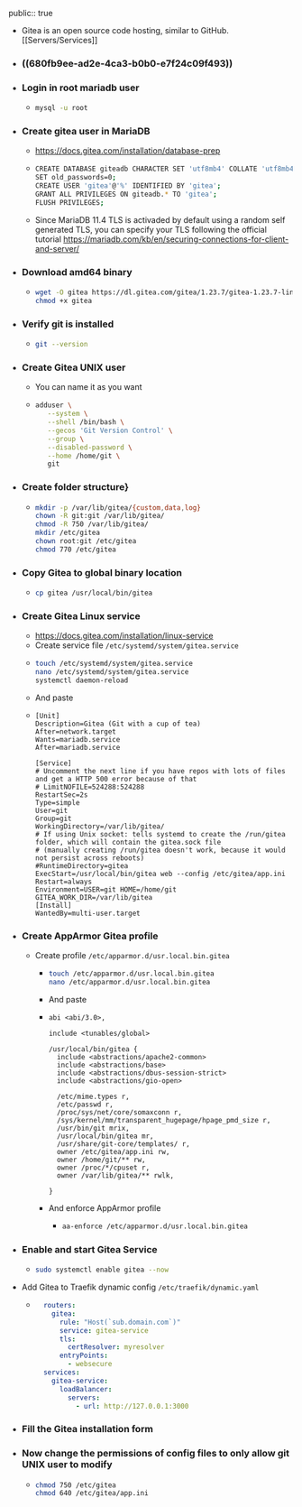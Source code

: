 public:: true

- Gitea is an open source code hosting, similar to GitHub. [[Servers/Services]]
- ### ((680fb9ee-ad2e-4ca3-b0b0-e7f24c09f493))
- ### Login in root mariadb user
	- ```sh
	  mysql -u root
	  ```
- ### Create gitea user in MariaDB
	- https://docs.gitea.com/installation/database-prep
	- ```sh
	  CREATE DATABASE giteadb CHARACTER SET 'utf8mb4' COLLATE 'utf8mb4_bin';
	  SET old_passwords=0;
	  CREATE USER 'gitea'@'%' IDENTIFIED BY 'gitea';
	  GRANT ALL PRIVILEGES ON giteadb.* TO 'gitea';
	  FLUSH PRIVILEGES;
	  ```
	- Since MariaDB 11.4 TLS is activaded by default using a random self generated TLS, you can specify your TLS following the official tutorial https://mariadb.com/kb/en/securing-connections-for-client-and-server/
- ### Download amd64 binary
	- ```sh
	  wget -O gitea https://dl.gitea.com/gitea/1.23.7/gitea-1.23.7-linux-amd64
	  chmod +x gitea
	  ```
- ### Verify git is installed
	- ```sh
	  git --version
	  ```
- ### Create Gitea UNIX user
	- You can name it as you want
	- ```sh
	  adduser \
	     --system \
	     --shell /bin/bash \
	     --gecos 'Git Version Control' \
	     --group \
	     --disabled-password \
	     --home /home/git \
	     git
	  ```
- ### Create folder structure}
	- ```sh
	  mkdir -p /var/lib/gitea/{custom,data,log}
	  chown -R git:git /var/lib/gitea/
	  chmod -R 750 /var/lib/gitea/
	  mkdir /etc/gitea
	  chown root:git /etc/gitea
	  chmod 770 /etc/gitea
	  ```
- ### Copy Gitea to global binary location
	- ```sh
	  cp gitea /usr/local/bin/gitea
	  ```
- ### Create Gitea Linux service
	- https://docs.gitea.com/installation/linux-service
	- Create service file `/etc/systemd/system/gitea.service`
	- ```sh
	  touch /etc/systemd/system/gitea.service
	  nano /etc/systemd/system/gitea.service
	  systemctl daemon-reload
	  ```
	- And paste
	- ```
	  [Unit]
	  Description=Gitea (Git with a cup of tea)
	  After=network.target
	  Wants=mariadb.service
	  After=mariadb.service
	  
	  [Service]
	  # Uncomment the next line if you have repos with lots of files and get a HTTP 500 error because of that
	  # LimitNOFILE=524288:524288
	  RestartSec=2s
	  Type=simple
	  User=git
	  Group=git
	  WorkingDirectory=/var/lib/gitea/
	  # If using Unix socket: tells systemd to create the /run/gitea folder, which will contain the gitea.sock file
	  # (manually creating /run/gitea doesn't work, because it would not persist across reboots)
	  #RuntimeDirectory=gitea
	  ExecStart=/usr/local/bin/gitea web --config /etc/gitea/app.ini
	  Restart=always
	  Environment=USER=git HOME=/home/git GITEA_WORK_DIR=/var/lib/gitea
	  [Install]
	  WantedBy=multi-user.target
	  ```
- ### Create AppArmor Gitea profile
	- Create profile `/etc/apparmor.d/usr.local.bin.gitea`
		- ```sh
		  touch /etc/apparmor.d/usr.local.bin.gitea
		  nano /etc/apparmor.d/usr.local.bin.gitea
		  ```
		- And paste
		- ```apparmor
		  abi <abi/3.0>,
		  
		  include <tunables/global>
		  
		  /usr/local/bin/gitea {
		    include <abstractions/apache2-common>
		    include <abstractions/base>
		    include <abstractions/dbus-session-strict>
		    include <abstractions/gio-open>
		  
		    /etc/mime.types r,
		    /etc/passwd r,
		    /proc/sys/net/core/somaxconn r,
		    /sys/kernel/mm/transparent_hugepage/hpage_pmd_size r,
		    /usr/bin/git mrix,
		    /usr/local/bin/gitea mr,
		    /usr/share/git-core/templates/ r,
		    owner /etc/gitea/app.ini rw,
		    owner /home/git/** rw,
		    owner /proc/*/cpuset r,
		    owner /var/lib/gitea/** rwlk,
		  
		  }
		  
		  ```
		- And enforce AppArmor profile
			- ```sh
			  aa-enforce /etc/apparmor.d/usr.local.bin.gitea
			  ```
- ### Enable and start Gitea Service
	- ```sh
	  sudo systemctl enable gitea --now
	  ```
- Add Gitea to Traefik dynamic config `/etc/traefik/dynamic.yaml`
	- ```yaml
	    routers:
	      gitea:
	        rule: "Host(`sub.domain.com`)"
	        service: gitea-service
	        tls:
	          certResolver: myresolver
	        entryPoints:
	          - websecure
	    services:
	      gitea-service:
	        loadBalancer:
	          servers:
	            - url: http://127.0.0.1:3000
	  ```
- ### Fill the Gitea installation form
- ### Now change the permissions of config files to only allow git UNIX user to modify
	- ```sh
	  chmod 750 /etc/gitea
	  chmod 640 /etc/gitea/app.ini
	  ```
